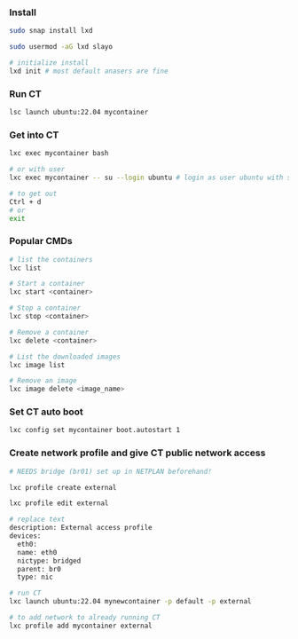 ### Install

```bash
sudo snap install lxd

sudo usermod -aG lxd slayo

# initialize install
lxd init # most default anasers are fine
```

### Run CT

```bash
lsc launch ubuntu:22.04 mycontainer
```

### Get into CT

```bash
lxc exec mycontainer bash

# or with user
lxc exec mycontainer -- su --login ubuntu # login as user ubuntu with sudo rights

# to get out
Ctrl + d
# or
exit
```

### Popular CMDs

```bash
# list the containers
lxc list

# Start a container
lxc start <container>

# Stop a container
lxc stop <container>

# Remove a container
lxc delete <container>

# List the downloaded images
lxc image list

# Remove an image
lxc image delete <image_name>
```

### Set CT auto boot

```bash
lxc config set mycontainer boot.autostart 1
```

### Create network profile and give CT public network access

```bash
# NEEDS bridge (br01) set up in NETPLAN beforehand!

lxc profile create external

lxc profile edit external

# replace text
description: External access profile
devices:
  eth0:
  name: eth0
  nictype: bridged
  parent: br0
  type: nic

# run CT
lxc launch ubuntu:22.04 mynewcontainer -p default -p external

# to add network to already running CT
lxc profile add mycontainer external
```

